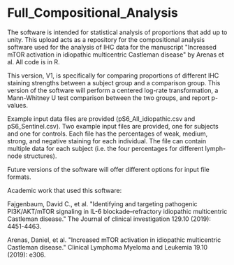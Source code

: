 # Full_Compositional_Analysis
The software is intended for statistical analysis of proportions that add up to unity. 
This upload acts as a repository for the compositional analysis software used for the analysis of IHC data for the manuscript "Increased mTOR activation in idiopathic multicentric Castleman disease" by Arenas et al. All code is in R.

This version, V1, is specifically for comparing proportions of different IHC staining strengths between a subject group and a comparison group.  This version of the software will perform a centered log-rate transformation, a Mann-Whitney U test comparison between the two groups, and report p-values.

Example input data files are provided (pS6_All_idiopathic.csv and pS6_Sentinel.csv). Two example input files are provided, one for subjects and one for controls. Each file has the percentages of weak, medium, strong, and negative staining for each individual. The file can contain multiple data for each subject (i.e. the four percentages for different lymph-node structures). 

Future versions of the software will offer different options for input file formats.

Academic work that used this software:

Fajgenbaum, David C., et al. "Identifying and targeting pathogenic PI3K/AKT/mTOR signaling in IL-6 blockade–refractory idiopathic multicentric Castleman disease." The Journal of clinical investigation 129.10 (2019): 4451-4463.

Arenas, Daniel, et al. "Increased mTOR activation in idiopathic multicentric Castleman disease." Clinical Lymphoma Myeloma and Leukemia 19.10 (2019): e306.
